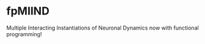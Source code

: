 fpMIIND
=======

Multiple Interacting Instantiations of Neuronal Dynamics now with functional programming!
